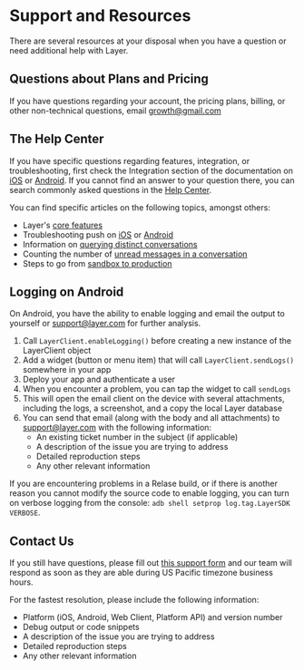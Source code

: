 # Support and Resources

There are several resources at your disposal when you have a question or need additional help with Layer.

## Questions about Plans and Pricing
If you have questions regarding your account, the pricing plans, billing, or other non-technical questions, email [growth@gmail.com](mailto:growth@layer.com)

## The Help Center
If you have specific questions regarding features, integration, or troubleshooting, first check the Integration section of the documentation on [iOS](/docs/ios/integration) or [Android](/docs/android/integration). If you cannot find an answer to your question there, you can search commonly asked questions in the [Help Center](https://support.layer.com/hc).

You can find specific articles on the following topics, amongst others:

- Layer's [core features](https://support.layer.com/hc/en-us/articles/205652474)
- Troubleshooting push on [iOS](https://support.layer.com/hc/en-us/articles/204632870) or [Android](https://support.layer.com/hc/en-us/articles/206199650)
- Information on [querying distinct conversations](https://support.layer.com/hc/en-us/articles/204193200)
- Counting the number of [unread messages in a conversation](https://support.layer.com/hc/en-us/articles/204344664)
- Steps to go from [sandbox to production](https://support.layer.com/hc/en-us/articles/204471470)

## Logging on Android
On Android, you have the ability to enable logging and email the output to yourself or [support@layer.com](mailto:support@layer.com) for further analysis.

1. Call `LayerClient.enableLogging()` before creating a new instance of the LayerClient object
2. Add a widget (button or menu item) that will call `LayerClient.sendLogs()` somewhere in your app
3. Deploy your app and authenticate a user
4. When you encounter a problem, you can tap the widget to call `sendLogs`
5. This will open the email client on the device with several attachments, including the logs, a screenshot, and a copy the local Layer database
6. You can send that email (along with the body and all attachments) to [support@layer.com](mailto:support@layer.com) with the following information:
    - An existing ticket number in the subject (if applicable)
    - A description of the issue you are trying to address
    - Detailed reproduction steps
    - Any other relevant information

If you are encountering problems in a Relase build, or if there is another reason you cannot modify the source code to enable logging, you can turn on verbose logging from the console: `adb shell setprop log.tag.LayerSDK VERBOSE`.

## Contact Us 
If you still have questions, please fill out [this support form](https://support.layer.com/hc/en-us/requests/new) and our team will respond as soon as they are able during US Pacific timezone business hours. 

For the fastest resolution, please include the following information:

- Platform (iOS, Android, Web Client, Platform API) and version number
- Debug output or code snippets
- A description of the issue you are trying to address 
- Detailed reproduction steps
- Any other relevant information